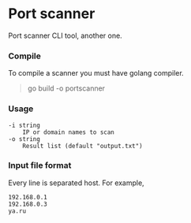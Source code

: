 # Port scanner

Port scanner CLI tool, another one.

### Compile

To compile a scanner you must have golang compiler.
> go build -o portscanner

### Usage
```
-i string
    IP or domain names to scan
-o string
    Result list (default "output.txt")
```

### Input file format

Every line is separated host. For example,
```
192.168.0.1
192.168.0.3
ya.ru
```